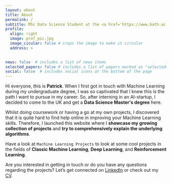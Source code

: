 ```yaml
---
layout: about
title: About
permalink: /
subtitle: MSc Data Science Student at the <a href='https://www.bath.ac.uk'>University of Bath</a>
profile:
  align: right
  image: prof_pic.jpg
  image_cicular: false # crops the image to make it circular
  address: >
    

news: false  # includes a list of news items
selected_papers: false # includes a list of papers marked as "selected={true}"
social: false  # includes social icons at the bottom of the page
---
```


Hi everyone, this is **Patrick**. When I first got in touch with Machine Learning during my undergraduate degree, I was so captivated that I knew this is the path I want to pursue in my career. So, after interning in an AI-startup, I decided to come to the UK and get a **Data Science Master's degree** here.

Whilst doing coursework or having a go at my own projects, I discovered that it is quite hard to find help online in improving your Machine Learning skills. Therefore, I launched this website where I **showcase my growing collection of projects** and **try to comprehensively explain the underlying algorithms**. 

Have a look at `Machine Learning Projects` to look at some cool projects in the fields of **Classic Machine Learning**, **Deep Learning**, and **Reinforcement Learning**.

Are you interested in getting in touch or do you have any questions regarding the projects? Let’s get connected on [LinkedIn](https://www.linkedin.com/in/patrick-richter-24bb961a5/) or check out my [CV]().

